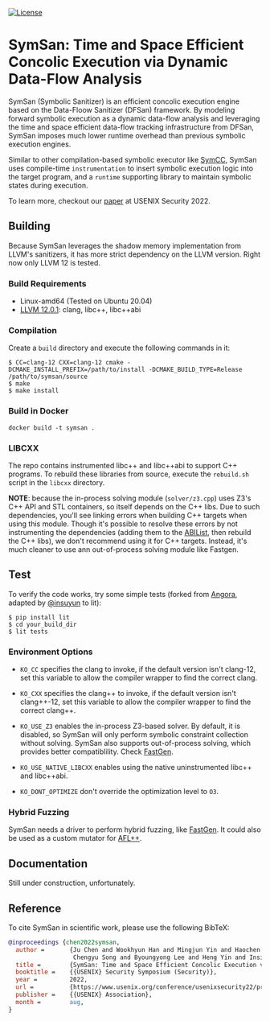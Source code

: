 [![License](https://img.shields.io/badge/License-Apache%202.0-blue.svg)](https://opensource.org/licenses/Apache-2.0)

# SymSan: Time and Space Efficient Concolic Execution via Dynamic Data-Flow Analysis

SymSan (Symbolic Sanitizer) is an efficient concolic execution engine based on the
Data-Floow Sanitizer (DFSan) framework. By modeling forward symbolic execution as
a dynamic data-flow analysis and leveraging the time and space efficient data-flow
tracking infrastructure from DFSan, SymSan imposes much lower runtime overhead
than previous symbolic execution engines.

Similar to other compilation-based symbolic executor like [SymCC](https://github.com/eurecom-s3/symcc),
SymSan uses compile-time `instrumentation` to insert symbolic execution logic into
the target program, and a `runtime` supporting library to maintain symbolic states
during execution.

To learn more, checkout our [paper](https://www.usenix.org/conference/usenixsecurity22/presentation/chen-ju) at USENIX Security 2022.

## Building

Because SymSan leverages the shadow memory implementation from LLVM's sanitizers,
it has more strict dependency on the LLVM version. Right now only LLVM 12 is
tested.

### Build Requirements

- Linux-amd64 (Tested on Ubuntu 20.04)
- [LLVM 12.0.1](http://llvm.org/docs/index.html): clang, libc++, libc++abi

### Compilation

Create a `build` directory and execute the following commands in it:

```shell
$ CC=clang-12 CXX=clang-12 cmake -DCMAKE_INSTALL_PREFIX=/path/to/install -DCMAKE_BUILD_TYPE=Release /path/to/symsan/source
$ make
$ make install
```

### Build in Docker

```
docker build -t symsan .
```

### LIBCXX

The repo contains instrumented libc++ and libc++abi to support C++ programs.
To rebuild these libraries from source, execute the `rebuild.sh` script in the
`libcxx` directory.

**NOTE**: because the in-process solving module (`solver/z3.cpp`) uses Z3's C++ API
and STL containers, so itself depends on the C++ libs. Due to such dependencies,
you'll see linking errors when building C++ targets when using this module.
Though it's possible to resolve these errors by not instrumenting the dependencies
(adding them to the [ABIList](https://clang.llvm.org/docs/DataFlowSanitizer.html#abi-list),
 then rebuild the C++ libs), we don't recommend using it for C++ targets.
Instead, it's much cleaner to use ann out-of-process solving module like Fastgen.

## Test

To verify the code works, try some simple tests
(forked from [Angora](https://github.com/AngoraFuzzer/Angora),
adapted by [@insuyun](https://github.com/insuyun) to lit):

```
$ pip install lit
$ cd your_build_dir
$ lit tests
```

### Environment Options

* `KO_CC` specifies the clang to invoke, if the default version isn't clang-12,
  set this variable to allow the compiler wrapper to find the correct clang.

* `KO_CXX` specifies the clang++ to invoke, if the default version isn't clang++-12,
  set this variable to allow the compiler wrapper to find the correct clang++.

* `KO_USE_Z3` enables the in-process Z3-based solver. By default, it is disabled,
  so SymSan will only perform symbolic constraint collection without solving.
  SymSan also supports out-of-process solving, which provides better compatiblility.
  Check [FastGen](https://github.com/R-Fuzz/fastgen).

* `KO_USE_NATIVE_LIBCXX` enables using the native uninstrumented libc++ and libc++abi.

* `KO_DONT_OPTIMIZE` don't override the optimization level to `O3`.

### Hybrid Fuzzing

SymSan needs a driver to perform hybrid fuzzing, like [FastGen](https://github.com/R-Fuzz/fastgen).
It could also be used as a custom mutator for [AFL++](https://github.com/AFLplusplus/AFLplusplus).

## Documentation

Still under construction, unfortunately.

## Reference

To cite SymSan in scientific work, please use the following BibTeX:

``` bibtex
@inproceedings {chen2022symsan,
  author =       {Ju Chen and Wookhyun Han and Mingjun Yin and Haochen Zeng and
                  Chengyu Song and Byoungyong Lee and Heng Yin and Insik Shin},
  title =        {SymSan: Time and Space Efficient Concolic Execution via Dynamic Data-Flow Analysis},
  booktitle =    {{USENIX} Security Symposium (Security)},
  year =         2022,
  url =          {https://www.usenix.org/conference/usenixsecurity22/presentation/chen-ju},
  publisher =    {{USENIX} Association},
  month =        aug,
}
```
